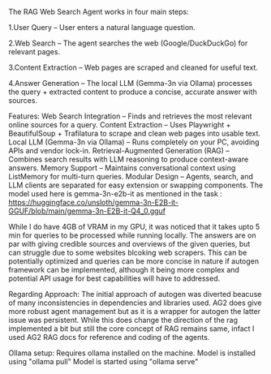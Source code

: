 The RAG Web Search Agent works in four main steps:

1.User Query – User enters a natural language question.

2.Web Search – The agent searches the web (Google/DuckDuckGo) for relevant pages.

3.Content Extraction – Web pages are scraped and cleaned for useful text.

4.Answer Generation – The local LLM (Gemma-3n via Ollama) processes the query + extracted content to produce a concise, accurate answer with sources.


Features: 
Web Search Integration – Finds and retrieves the most relevant online sources for a query.
Content Extraction – Uses Playwright + BeautifulSoup + Trafilatura to scrape and clean web pages into usable text.
Local LLM (Gemma-3n via Ollama) – Runs completely on your PC, avoiding APIs and vendor lock-in.
Retrieval-Augmented Generation (RAG) – Combines search results with LLM reasoning to produce context-aware answers.
Memory Support – Maintains conversational context using ListMemory for multi-turn queries.
Modular Design – Agents, search, and LLM clients are separated for easy extension or swapping components.
The model used here is gemma-3n-e2b-it as mentioned in the task : https://huggingface.co/unsloth/gemma-3n-E2B-it-GGUF/blob/main/gemma-3n-E2B-it-Q4_0.gguf

While I do have 4GB of VRAM in my GPU, it was noticed that it takes upto 5 min for queries to be processed while running locally.
The answers are on par with giving credible sources and overviews of the given queries, but can struggle due to some websites blcoking web scrapers. This can be potentially optimized and queries can be more concise in nature if autogen framework can be implemented, although it being more complex and potential API usage for best capabilities will have to addressed.

Regarding Approach:
The initial approach of autogen was diverted beacuse of many inconsistencies in dependencies and libraries used. AG2 does give more robust agent management but as it is a wrapper for autogen the latter issue was persistent. While this does change the direction of the rag implemented a bit but still the core concept of RAG remains same, infact I used AG2 RAG docs for reference and coding of the agents.


Ollama setup:
Requires ollama installed on the machine.
Model is installed using "ollama pull"
Model is started using "ollama serve"

